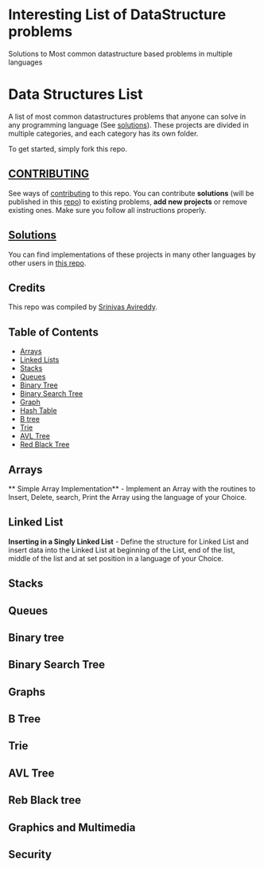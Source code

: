 # Interesting List of DataStructure problems
Solutions to Most common datastructure based problems in multiple languages

Data Structures List
========

A list of most common datastructures problems that anyone can solve in any programming language (See [solutions](https://github.com/sriniavireddy/Datastructures-101-solutions)). These projects are divided in multiple categories, and each category has its own folder.

To get started, simply fork this repo.

## [CONTRIBUTING](https://github.com/sriniavireddy/Datastructures-101/blob/master/Contributing.MD)

See ways of [contributing](https://github.com/sriniavireddy/Datastructures-101/blob/master/Contributing.MD) to this repo. You can contribute **solutions** (will be published in this [repo](https://github.com/sriniavireddy/Datastructures-101-solutions)) to existing problems, **add new projects** or remove existing ones. Make sure you follow all instructions properly.


## [Solutions](https://github.com/sriniavireddy/Datastructures-101-solutions)

You can find implementations of these projects in many other languages by other users in [this repo](https://github.com/sriniavireddy/Datastructures-101-solutions).

## Credits

This repo was compiled by [Srinivas Avireddy](https://www.facebook.com/srinvas).


## Table of Contents

- [Arrays](https://github.com/sriniavireddy/Datastructures-101#Arrays)
- [Linked Lists](https://github.com/sriniavireddy/Datastructures-101#Arrays)
- [Stacks](https://github.com/sriniavireddy/Datastructures-101#Arrays)
- [Queues](https://github.com/sriniavireddy/Datastructures-101#Arrays)
- [Binary Tree](https://github.com/sriniavireddy/Datastructures-101#Arrays)
- [Binary Search Tree](https://github.com/sriniavireddy/Datastructures-101#Arrays)
- [Graph](https://github.com/sriniavireddy/Datastructures-101#Arrays)
- [Hash Table](https://github.com/sriniavireddy/Datastructures-101#Arrays)
- [B tree](https://github.com/sriniavireddy/Datastructures-101#Arrays)
- [Trie](https://github.com/sriniavireddy/Datastructures-101#Arrays)
- [AVL Tree](https://github.com/sriniavireddy/Datastructures-101#Arrays)
- [Red Black Tree](https://github.com/sriniavireddy/Datastructures-101#Arrays)


Arrays
---------

** Simple Array Implementation** - Implement an Array with the routines to Insert, Delete, search, Print the Array using the language of your Choice.


Linked List 
-----------------

**Inserting in a Singly Linked List** - Define the structure for Linked List and insert data into the Linked List at beginning of the List, end of the list, middle of the list and at set position in a language of your Choice.


Stacks
--------



Queues
---------



Binary tree
---------


Binary Search Tree
---------

Graphs
---------



B Tree
---------



Trie
---------




AVL Tree
---------


Reb Black tree
---------



Graphics and Multimedia
---------



Security
-------------



